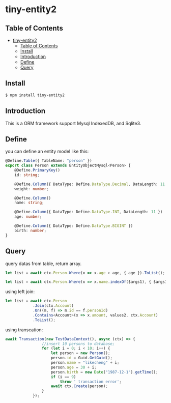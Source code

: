 # tiny-entity2

## Table of Contents
- [tiny-entity2](#tiny-entity2)
  - [Table of Contents](#table-of-contents)
  - [Install](#install)
  - [Introduction](#introduction)
  - [Define](#define)
  - [Query](#query)


## Install

```sh
$ npm install tiny-entity2
```

## Introduction

This is a ORM framework support Mysql IndexedDB, and Sqlite3.

## Define

you can define an entity model like this:
``` ts
@Define.Table({ TableName: "person" })
export class Person extends EntityObjectMysql<Person> {
    @Define.PrimaryKey()
    id: string;

    @Define.Column({ DataType: Define.DataType.Decimal, DataLength: 11, DecimalPoint: 3 })
    weight: number;

    @Define.Column()
    name: string;

    @Define.Column({ DataType: Define.DataType.INT, DataLength: 11 })
    age: number;

    @Define.Column({ DataType: Define.DataType.BIGINT })
    birth: number;
}
```

## Query

query datas from table, return array.
``` ts
let list = await ctx.Person.Where(x => x.age > age, { age }).ToList();
```

``` ts
let list = await ctx.Person.Where(x => x.name.indexOf($args1), { $args1: params.name }).ToList();
```

using left join:
``` ts
let list = await ctx.Person
            .Join(ctx.Account)
            .On((m, f) => m.id == f.personId)
            .Contains<Account>(x => x.amount, values2, ctx.Account)
            .ToList();
```

using transcation:
``` ts
await Transaction(new TestDataContext(), async (ctx) => {
                //insert 10 persons to database;
                for (let i = 0; i < 10; i++) {
                    let person = new Person();
                    person.id = Guid.GetGuid();
                    person.name = "likecheng" + i;
                    person.age = 30 + i;
                    person.birth = new Date("1987-12-1").getTime();
                    if (i == 9)
                        throw ' transaction error';
                    await ctx.Create(person);
                }
            });
```


